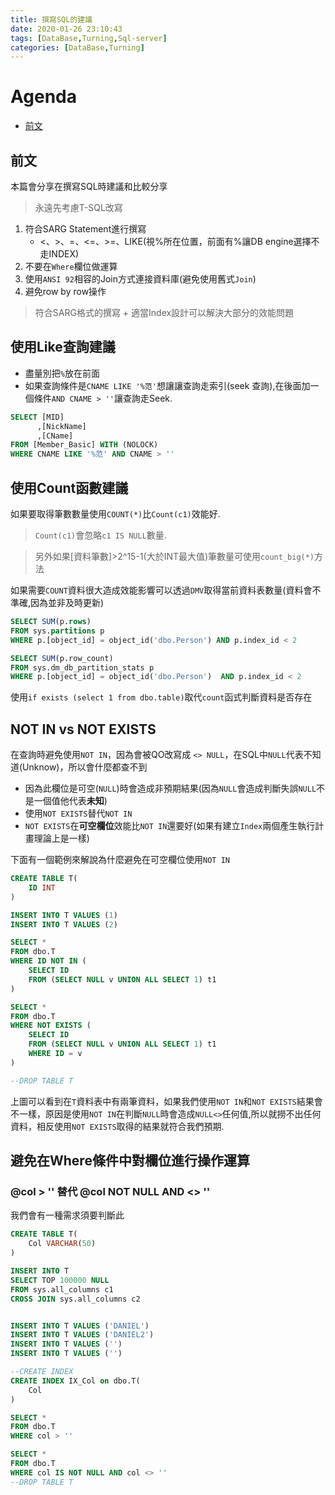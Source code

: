 ```yaml
---
title: 撰寫SQL的建議
date: 2020-01-26 23:10:43
tags: [DataBase,Turning,Sql-server]
categories: [DataBase,Turning]
---
```

# Agenda<!-- omit in toc -->
- [前文](#%e5%89%8d%e6%96%87)

## 前文

本篇會分享在撰寫SQL時建議和比較分享

> 永遠先考慮T-SQL改寫

1. 符合SARG Statement進行撰寫
    * <、>、=、<=、>=、LIKE(視%所在位置，前面有%讓DB engine選擇不走INDEX) 
2. 不要在`Where`欄位做運算 
3. 使用`ANSI 92`相容的Join方式連接資料庫(避免使用舊式`Join`)
4. 避免row by row操作

> 符合SARG格式的撰寫 + 適當Index設計可以解決大部分的效能問題

## 使用Like查詢建議

* 盡量別把`%`放在前面
* 如果查詢條件是`CNAME LIKE '%范'`想讓讓查詢走索引(seek 查詢),在後面加一個條件`AND CNAME > ''`讓查詢走Seek.

```sql
SELECT [MID]
      ,[NickName]
      ,[CName]
FROM [Member_Basic] WITH (NOLOCK)
WHERE CNAME LIKE '%范' AND CNAME > ''
```

## 使用Count函數建議

如果要取得筆數數量使用`COUNT(*)`比`Count(c1)`效能好.

> `Count(c1)`會忽略`c1 IS NULL`數量.

> 另外如果[資料筆數]>2^15-1(大於INT最大值)筆數量可使用`count_big(*)`方法

如果需要`COUNT`資料很大造成效能影響可以透過`DMV`取得當前資料表數量(資料會不準確,因為並非及時更新)

```SQL
SELECT SUM(p.rows)
FROM sys.partitions p 
WHERE p.[object_id] = object_id('dbo.Person') AND p.index_id < 2

SELECT SUM(p.row_count)
FROM sys.dm_db_partition_stats p 
WHERE p.[object_id] = object_id('dbo.Person')  AND p.index_id < 2
```

使用`if exists (select 1 from dbo.table)`取代`count`函式判斷資料是否存在

## NOT IN vs NOT EXISTS

在查詢時避免使用`NOT IN`，因為會被QO改寫成 `<> NULL`，在SQL中`NULL`代表不知道(Unknow)，所以會什麼都查不到

* 因為此欄位是可空(`NULL`)時會造成非預期結果(因為`NULL`會造成判斷失誤`NULL`不是一個值他代表**未知**)
* 使用`NOT EXISTS`替代`NOT IN`
* `NOT EXISTS`在**可空欄位**效能比`NOT IN`還要好(如果有建立`Index`兩個產生執行計畫理論上是一樣)

下面有一個範例來解說為什麼避免在可空欄位使用`NOT IN`

```sql
CREATE TABLE T(
    ID INT
)

INSERT INTO T VALUES (1)
INSERT INTO T VALUES (2)

SELECT *
FROM dbo.T
WHERE ID NOT IN (
    SELECT ID
    FROM (SELECT NULL v UNION ALL SELECT 1) t1
)

SELECT *
FROM dbo.T 
WHERE NOT EXISTS (
    SELECT ID
    FROM (SELECT NULL v UNION ALL SELECT 1) t1
    WHERE ID = v
)

--DROP TABLE T
```

上圖可以看到在`T`資料表中有兩筆資料，如果我們使用`NOT IN`和`NOT EXISTS`結果會不一樣，原因是使用`NOT IN`在判斷`NULL`時會造成`NULL<>`任何值,所以就撈不出任何資料，相反使用`NOT EXISTS`取得的結果就符合我們預期.

## 避免在Where條件中對欄位進行操作運算

### @col > '' 替代 @col NOT NULL AND <> '' 

我們會有一種需求須要判斷此

```sql
CREATE TABLE T(
    Col VARCHAR(50)
)

INSERT INTO T
SELECT TOP 100000 NULL
FROM sys.all_columns c1
CROSS JOIN sys.all_columns c2


INSERT INTO T VALUES ('DANIEL')
INSERT INTO T VALUES ('DANIEL2')
INSERT INTO T VALUES ('')
INSERT INTO T VALUES ('')

--CREATE INDEX
CREATE INDEX IX_Col on dbo.T(
    Col
)

SELECT *
FROM dbo.T
WHERE col > ''

SELECT *
FROM dbo.T
WHERE col IS NOT NULL AND col <> ''
--DROP TABLE T
```